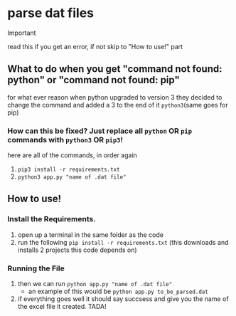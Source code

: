 # parse dat files

> [!IMPORTANT]
> read this if you get an error, if not skip to "How to use!" part

## What to do when you get "command not found: python" or "command not found: pip"
for what ever reason when python upgraded to version 3 they decided to change the command and added a 3 to the end of it `python3`(same goes for pip)
### How can this be fixed? Just replace all `python` OR `pip` commands with `python3` OR `pip3`!
here are all of the commands, in order again
1. `pip3 install -r requirements.txt`
2. `python3 app.py "name of .dat file"`


## How to use!
### Install the Requirements.
1. open up a terminal in the same folder as the code
2. run the following `pip install -r requirements.txt` (this downloads and installs 2 projects this code depends on)

 
### Running the File
1. then we can run `python app.py "name of .dat file"`
     - an example of this would be `python app.py to_be_parsed.dat`
2. if everything goes well it should say succsess and give you the name of the excel file it created. TADA!
